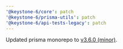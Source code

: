```yaml
---
'@keystone-6/core': patch
'@keystone-6/prisma-utils': patch
'@keystone-6/api-tests-legacy': patch
---
```


Updated prisma monorepo to [v3.6.0 (minor)](https://github.com/prisma/prisma/releases/tag/3.6.0).
